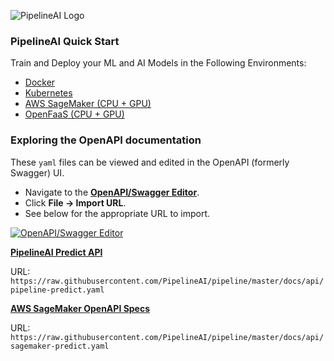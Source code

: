 ![PipelineAI Logo](http://pipeline.ai/assets/img/logo/pipelineai-split-black-258x62.png)

### PipelineAI Quick Start
Train and Deploy your ML and AI Models in the Following Environments:
* [Docker](/docs/quickstart/docker)
* [Kubernetes](/docs/quickstart/kubernetes)
* [AWS SageMaker (CPU + GPU)](/docs/quickstart/sagemaker)
* [OpenFaaS (CPU + GPU)](/docs/quickstart/openfaas)

### Exploring the OpenAPI documentation
These `yaml` files can be viewed and edited in the OpenAPI (formerly Swagger) UI.
* Navigate to the [**OpenAPI/Swagger Editor**](http://editor.swagger.io/).
* Click **File -> Import URL**.
* See below for the appropriate URL to import.

[![OpenAPI/Swagger Editor](http://pipeline.ai/assets/img/openapi-spec-editor.png)](http://editor.swagger.io)

[**PipelineAI Predict API**](pipeline-predict.yaml)

URL: `https://raw.githubusercontent.com/PipelineAI/pipeline/master/docs/api/pipeline-predict.yaml`

[**AWS SageMaker OpenAPI Specs**](sagemaker-predict.yaml)

URL: `https://raw.githubusercontent.com/PipelineAI/pipeline/master/docs/api/sagemaker-predict.yaml`
